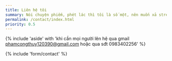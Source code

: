 ```yaml
---
title: Liên hệ tôi
summary: Nói chuyện phiếm, phét lác thì tôi là số một, nên muốn xả stress thì cứ làm quen, nhưng tùy bữa, có bữa có việc làm ăn kiếm sống thì tôi chả chém gió được.
permalink: /contact/index.html
priority: 0.5
---
```

{% include 'aside' with 'khi cần mọi người lên hệ qua gmail phamcongthuy120390@gmail.com hoặc qua sđt 0983402256'
%}

{% include 'form/contact' %}

